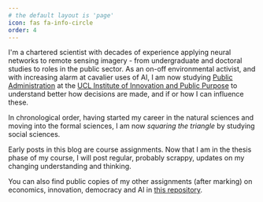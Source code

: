 ```yaml
---
# the default layout is 'page'
icon: fas fa-info-circle
order: 4
---
```


I'm a chartered scientist with decades of experience applying neural networks to remote sensing imagery - from undergraduate and doctoral studies to roles in the public sector. As an on-off environmental activist, and with increasing alarm at cavalier uses of AI, I am now studying [Public Administration](https://www.ucl.ac.uk/bartlett/public-purpose/study/master-public-administration-mpa-innovation-public-policy-and-public-value) at the [UCL Institute of Innovation and Public Purpose](https://www.ucl.ac.uk/bartlett/public-purpose/) to understand better how decisions are made, and if or how I can influence these. 

In chronological order, having started my career in the natural sciences and moving into the formal sciences, I am now _squaring the triangle_ by studying social sciences.

Early posts in this blog are course assignments. Now that I am in the thesis phase of my course, I will post regular, probably scrappy, updates on my changing understanding and thinking.

You can also find public copies of my other assignments (after marking) on economics, innovation, democracy and AI in [this repository](https://github.com/PenguinJunk/mpa-assignments).